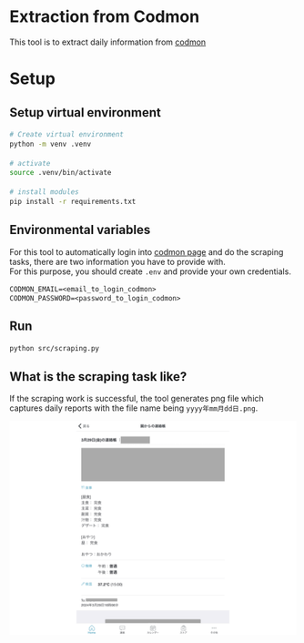 # Extraction from Codmon

This tool is to extract daily information from [codmon](https://www.codmon.com/)

# Setup

## Setup virtual environment

```sh
# Create virtual environment
python -m venv .venv

# activate
source .venv/bin/activate

# install modules
pip install -r requirements.txt
```

## Environmental variables

For this tool to automatically login into [codmon page](https://parents.codmon.com/menu) and do the scraping tasks, there are two information you have to provide with.  
For this purpose, you should create `.env` and provide your own credentials.

```.env
CODMON_EMAIL=<email_to_login_codmon>
CODMON_PASSWORD=<password_to_login_codmon>
```

## Run

```sh
python src/scraping.py
```

## What is the scraping task like?

If the scraping work is successful, the tool generates png file which captures daily reports with the file name being `yyyy年mm月dd日.png`.

<img src="resource/yyyy年mm月dd日.png" width=600>